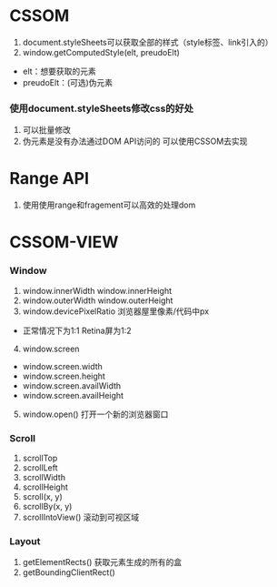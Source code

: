 # CSSOM

1. document.styleSheets可以获取全部的样式（style标签、link引入的）
2. window.getComputedStyle(elt, preudoElt)
- elt：想要获取的元素
- preudoElt：(可选)伪元素
### 使用document.styleSheets修改css的好处
1. 可以批量修改
2. 伪元素是没有办法通过DOM API访问的 可以使用CSSOM去实现 

# Range API 

1. 使用使用range和fragement可以高效的处理dom

# CSSOM-VIEW 
### Window
1. window.innerWidth window.innerHeight 
2. window.outerWidth window.outerHeight 
3. window.devicePixelRatio 浏览器屋里像素/代码中px
- 正常情况下为1:1 Retina屏为1:2
4. window.screen
- window.screen.width
- window.screen.height
- window.screen.availWidth
- window.screen.availHeight
5. window.open() 打开一个新的浏览器窗口 

### Scroll
1. scrollTop
2. scrollLeft
3. scrollWidth
4. scrollHeight
5. scroll(x, y)
6. scrollBy(x, y)
7. scrollIntoView() 滚动到可视区域

### Layout
1. getElementRects()  获取元素生成的所有的盒
2. getBoundingClientRect()  

